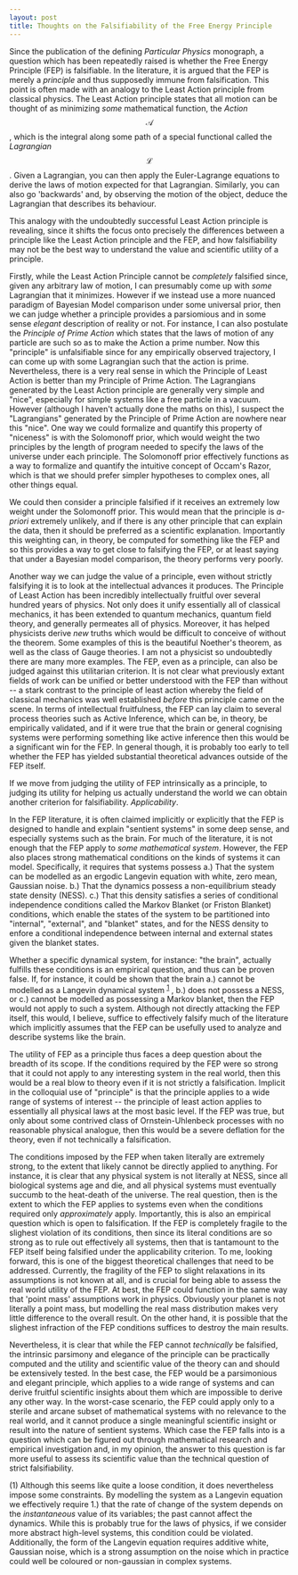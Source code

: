 ```yaml
---
layout: post
title: Thoughts on the Falsifiability of the Free Energy Principle
---
```



Since the publication of the defining *Particular Physics* monograph, a question which has been repeatedly raised is whether the Free Energy Principle (FEP) is falsifiable. In the literature, it is argued that the FEP is merely a *principle* and thus supposedly immune from falsification. This point is often made with an analogy to the Least Action principle from classical physics. The Least Action principle states that all motion can be thought of as minimizing *some* mathematical function, the *Action* $$\mathcal{A}$$, which is the integral along some path of a special functional called the *Lagrangian* $$\mathcal{L}$$. Given a Lagrangian, you can then apply the Euler-Lagrange equations to derive the laws of motion expected for that Lagrangian. Similarly, you can also go 'backwards'  and, by observing the motion of the object, deduce the Lagrangian that describes its behaviour.

This analogy with the undoubtedly successful Least Action principle is revealing, since it shifts the focus onto precisely the differences between a principle like the Least Action principle and the FEP, and how falsifiability may not be the best way to understand the value and scientific utility of a principle.

Firstly, while the Least Action Principle cannot be *completely* falsified since, given any arbitrary law of motion, I can presumably come up with *some* Lagrangian that it minimizes. However if we instead use a more nuanced paradigm of Bayesian Model comparison under some universal prior, then we can judge whether a principle provides a parsiomious and in some sense *elegant* description of reality or not. For instance, I can also postulate the *Principle of Prime Action* which states that the laws of motion of any particle are such so as to make the Action a prime number. Now this "principle" is unfalsifiable since for any empirically observed trajectory, I can come up with some Lagrangian such that the action is prime. Nevertheless, there is a very real sense in which the Principle of Least Action is better than my Principle of Prime Action. The Lagrangians generated by the Least Action principle are generally very simple and "nice", especially for simple systems like a free particle in a vacuum. However (although I haven't actually done the maths on this), I suspect the "Lagrangians" generated by the Principle of Prime Action are nowhere near this "nice". One way we could formalize and quantify this property of "niceness" is with the Solomonoff prior, which would weight the two principles by the length of program needed to specify the laws of the universe under each principle. The Solomonoff prior effectively functions as a way to formalize and quantify the intuitive concept of Occam's Razor, which is that we should prefer simpler hypotheses to complex ones, all other things equal.

We could then consider a principle falsified if it receives an extremely low weight under the Solomonoff prior. This would mean that the principle is *a-priori* extremely unlikely, and if there is any other principle that can explain the data, then it should be preferred as a scientific explanation. Importantly this weighting can, in theory, be computed for something like the FEP and so this provides a way to get close to falsifying the FEP, or at least saying that under a Bayesian model comparison, the theory performs very poorly.

Another way we can judge the value of a principle, even without strictly falsifying it is to look at the intellectual advances it produces. The Principle of Least Action has been incredibly intellectually fruitful over several hundred years of physics. Not only does it unify essentially all of classical mechanics, it has been extended to quantum mechanics, quantum field theory, and generally permeates all of physics. Moreover, it has helped physicists derive *new* truths which would be difficult to conceive of without the theorem. Some examples of this is the beautiful Noether's theorem, as well as the class of Gauge theories. I am not a physicist so undoubtedly there are many more examples. The FEP, even as a principle, can also be judged against this utilitarian criterion. It is not clear what previously extant fields of work can be unified or better understood with the FEP than without -- a stark contrast to the principle of least action whereby the field of classical mechanics was well established *before* this principle came on the scene. In terms of intellectual fruitfulness, the FEP can lay claim to several process theories such as Active Inference, which can be, in theory, be empirically validated, and if it were true that the brain or general cognising systems were performing something like active inference then this would be a significant win for the FEP. In general though, it is probably too early to tell whether the FEP has yielded substantial theoretical advances outside of the FEP itself.

If we move from judging the utility of FEP intrinsically as a principle, to judging its utility for helping us actually understand the world we can obtain another criterion for falsifiability. *Applicability*.

In the FEP literature, it is often claimed implicitly or explicitly that the FEP is designed to handle and explain "sentient systems" in some deep sense, and especially systems such as the brain. For much of the literature, it is not enough that the FEP apply to *some mathematical system*. However, the FEP also places strong mathematical conditions on the kinds of systems it can model. Specifically, it requires that systems possess a.) That the system can be modelled as an ergodic Langevin equation with white, zero mean, Gaussian noise. b.) That the dynamics possess a non-equilibrium steady state density (NESS). c.) That this density satisfies a series of conditional independence conditions called the Markov Blanket (or Friston Blanket) conditions, which enable the states of the system to be partitioned into "internal", "external", and "blanket" states, and for the NESS density to enfore a conditional independence between internal and external states given the blanket states. 

Whether a specific dynamical system, for instance: "the brain", actually fulfills these conditions is an empirical question, and thus can be proven false. If, for instance, it could be shown that the brain a.) cannot be modelled as a Langevin dynamical system <sup>[1](#myfootnote1)</sup> , b.) does not possess a NESS, or c.) cannot be modelled as possessing a Markov blanket, then the FEP would not apply to such a system. Although not directly attacking the FEP itself, this would, I believe, suffice to effectively falsify much of the literature which implicitly assumes that the FEP can be usefully used to analyze and describe systems like the brain. 

The utility of FEP as a principle thus faces a deep question about the breadth of its scope. If the conditions required by the FEP were so strong that it could not apply to any interesting system in the real world, then this would be a real blow to theory even if it is not strictly a falsification. Implicit in the colloquial use of "principle" is that the principle applies to a wide range of systems of interest -- the principle of least action applies to essentially all physical laws at the most basic level. If the FEP was true, but only about some contrived class of Ornstein-Uhlenbeck processes with no reasonable physical analogue, then this would be a severe deflation for the theory, even if not technically a falsification.

The conditions imposed by the FEP when taken literally are extremely strong, to the extent that likely cannot be directly applied to anything. For instance, it is clear that any physical system is not literally at NESS, since all biological systems age and die, and all physical systems must eventually succumb to the heat-death of the universe. The real question, then is the extent to which the FEP applies to systems even when the conditions required only *approximately* apply. Importantly, this is also an empirical question which is open to falsification. If the FEP is completely fragile to the slighest violation of its conditions, then since its literal conditions are so strong as to rule out effectively all systems, then that is tantamount to the FEP itself being falsified under the applicability criterion. To me, looking forward, this is one of the biggest theoretical challenges that need to be addressed. Currently, the fragility of the FEP to slight relaxations in its assumptions is not known at all, and is crucial for being able to assess the real world utility of the FEP. At best, the FEP could function in the same way that 'point mass' assumptions work in physics. Obviously your planet is not literally a point mass, but modelling the real mass distribution makes very little difference to the overall result. On the other hand, it is possible that the slighest infraction of the FEP conditions suffices to destroy the main results. 

Nevertheless, it is clear that while the FEP cannot *technically* be falsified, the intrinsic parsimony and elegance of the principle can be practically computed and the utility and scientific value of the theory can and should be extensively tested. In the best case, the FEP would be a parsimonious and elegant principle, which applies to a wide range of systems and can derive fruitful scientific insights about them which are impossible to derive any other way. In the worst-case scenario, the FEP could apply only to a sterile and arcane subset of mathematical systems with no relevance to the real world, and it cannot produce a single meaningful scientific insight or result into the nature of sentient systems. Which case the FEP falls into is a question which can be figured out through mathematical research and empirical investigation and, in my opinion, the answer to this question is far more useful to assess its scientific value than the technical question of strict falsifiability.


<a name="myfootnote1">(1)</a> Although this seems like quite a loose condition, it does nevertheless impose some constraints. By modelling the system as a Langevin equation we effectively require 1.) that the rate of change of the system depends on the *instantaneous* value of its variables; the past cannot affect the dynamics. While this is probably true for the laws of physics, if we consider more abstract high-level systems, this condition could be violated. Additionally, the form of the Langevin equation requires additive white, Gaussian noise, which is a strong assumption on the noise which in practice could well be coloured or non-gaussian in complex systems. 
